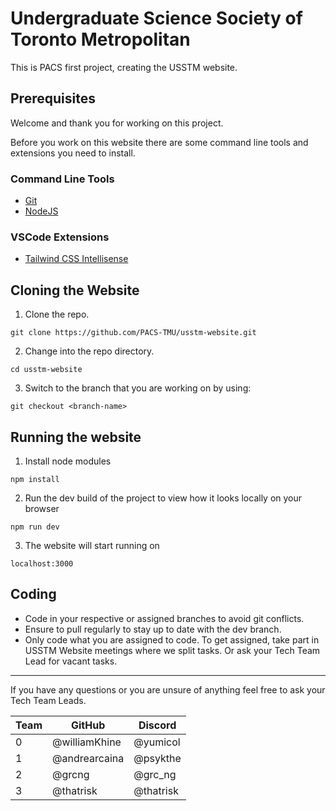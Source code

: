 # Undergraduate Science Society of Toronto Metropolitan
This is PACS first project, creating the USSTM website.

## Prerequisites
Welcome and thank you for working on this project.

Before you work on this website there are some command line tools and extensions you need to install.

### Command Line Tools
- [Git](https://git-scm.com/book/en/v2/Getting-Started-Installing-Git)
- [NodeJS](https://nodejs.org/en/download)

### VSCode Extensions
- [Tailwind CSS Intellisense](https://marketplace.visualstudio.com/items?itemName=bradlc.vscode-tailwindcss)

## Cloning the Website
1. Clone the repo.
```
git clone https://github.com/PACS-TMU/usstm-website.git
```
2. Change into the repo directory.
```
cd usstm-website
```
3. Switch to the branch that you are working on by using:
```
git checkout <branch-name>
```

## Running the website
1. Install node modules
```
npm install
```
2. Run the dev build of the project to view how it looks locally on your browser
```
npm run dev
```
3. The website will start running on
```
localhost:3000
```

## Coding
- Code in your respective or assigned branches to avoid git conflicts.
- Ensure to pull regularly to stay up to date with the dev branch.
- Only code what you are assigned to code. To get assigned, take part in USSTM Website meetings where we split tasks. Or ask your Tech Team Lead for vacant tasks.

-----------------------------------------------------------

If you have any questions or you are unsure of anything feel free to ask your Tech Team Leads.

Team | GitHub | Discord
-|-|-
0 | @williamKhine | @yumicol
1 | @andrearcaina | @psykthe
2 | @grcng | @grc_ng
3 | @thatrisk | @thatrisk 
